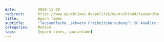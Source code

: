 ```yaml
---
date:          2020-11-30
redirect:      https://www.epochtimes.de/politik/deutschland/tausendfache-schwere-freiheitsberaubung-50-anwaelte-schreiben-offenen-brief-gegen-corona-quarantaene-a3390749.html
title:         Epoch Times
subtitle:      "Tausendfache „schwere Freiheitsberaubung“: 50 Anwälte schreiben Offenen Brief gegen Corona-Quarantäne"
categories:    Medien
tags:          [epoch times, quarantäne]
---
```

